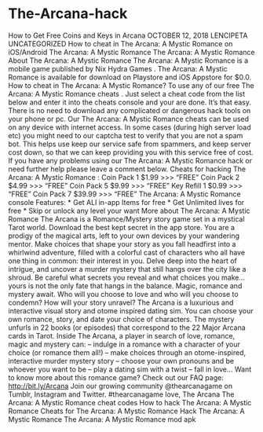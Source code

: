 # The-Arcana-hack
How to Get Free Coins and Keys in Arcana OCTOBER 12, 2018 LENCIPETA UNCATEGORIZED  How to cheat in The Arcana: A Mystic Romance on iOS/Android    The Arcana: A Mystic Romance The Arcana: A Mystic Romance About The Arcana: A Mystic Romance The Arcana: A Mystic Romance is a mobile game published by Nix Hydra Games . The Arcana: A Mystic Romance is available for download on Playstore and iOS Appstore for $0.0.  How to cheat in The Arcana: A Mystic Romance? To use any of our free The Arcana: A Mystic Romance cheats . Just select a cheat code from the list below and enter it into the cheats console and your are done. It’s that easy. There is no need to download any complicated or dangerous hack tools on your phone or pc. Our The Arcana: A Mystic Romance cheats can be used on any device with internet access. In some cases (during high server load etc) you might need to our captcha test to verify that you are not a spam bot. This helps use keep our service safe from spammers, and keep server cost down, so that we can keep providing you with this service free of cost. If you have any problems using our The Arcana: A Mystic Romance hack or need further help please leave a comment below.  Cheats for hacking The Arcana: A Mystic Romance : Coin Pack 1 $1.99 >>>   “FREE” Coin Pack 2 $4.99 >>>   “FREE” Coin Pack 5 $9.99 >>>   “FREE” Key Refill 1 $0.99 >>>    “FREE” Coin Pack 7 $39.99 >>> “FREE” The Arcana: A Mystic Romance console  Features: * Get ALl in-app Items for free * Get Unlimited lives for free * Skip or unlock any level your want  More about The Arcana: A Mystic Romance The Arcana is a Romance/Mystery story game set in a mystical Tarot world. Download the best kept secret in the app store.  You are a prodigy of the magical arts, left to your own devices by your wandering mentor. Make choices that shape your story as you fall headfirst into a whirlwind adventure, filled with a colorful cast of characters who all have one thing in common: their interest in you.  Delve deep into the heart of intrigue, and uncover a murder mystery that still hangs over the city like a shroud.  Be careful what secrets you reveal and what choices you make… yours is not the only fate that hangs in the balance. Magic, romance and mystery await. Who will you choose to love and who will you choose to condemn? How will your story unravel?  The Arcana is a luxurious and interactive visual story and otome inspired dating sim. You can choose your own romance, story, and date your choice of characters. The mystery unfurls in 22 books (or episodes) that correspond to the 22 Major Arcana cards in Tarot.  Inside The Arcana, a player in search of love, romance, magic and mystery can:  – indulge in a romance with a character of your choice (or romance them all!) – make choices through an otome-inspired, interactive murder mystery story – choose your own pronouns and be whoever you want to be – play a dating sim with a twist – fall in love…  Want to know more about this romance game? Check out our FAQ page: http://bit.ly/Arcana  Join our growing community @thearcanagame on Tumblr, Instagram and Twitter. #thearcanagame  love, The Arcana     The Arcana: A Mystic Romance cheat codes How to hack The Arcana: A Mystic Romance Cheats for The Arcana: A Mystic Romance Hack The Arcana: A Mystic Romance The Arcana: A Mystic Romance mod apk
